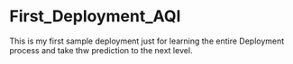# First_Deployment_AQI
This is my first sample deployment just for learning the entire Deployment process and take thw prediction to the next level.
